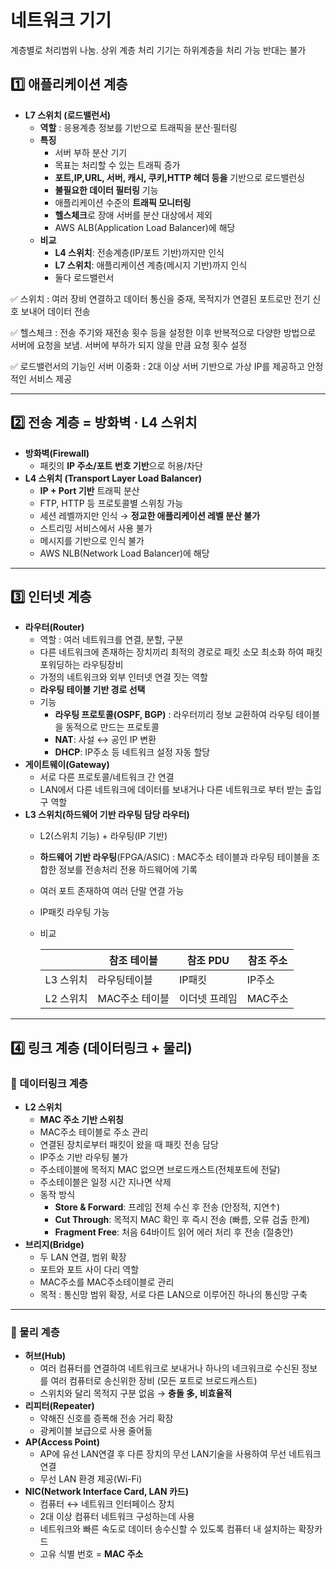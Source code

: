 # 네트워크 기기

계층별로 처리범위 나눔. 상위 계층 처리 기기는 하위계층을 처리 가능 반대는 불가

## 1️⃣ 애플리케이션 계층

- **L7 스위치 (로드밸런서)**
    - **역할** : 응용계층 정보를 기반으로 트래픽을 분산·필터링
    - **특징**
        - 서버 부하 분산 기기
        - 목표는 처리할 수 있는 트래픽 증가
        - **포트,IP,URL, 서버, 캐시, 쿠키,HTTP 헤더 등을** 기반으로 로드밸런싱
        - **불필요한 데이터 필터링** 기능
        - 애플리케이션 수준의 **트래픽 모니터링**
        - **헬스체크**로 장애 서버를 분산 대상에서 제외
        - AWS ALB(Application Load Balancer)에 해당
    - **비교**
        - **L4 스위치**: 전송계층(IP/포트 기반)까지만 인식
        - **L7 스위치**: 애플리케이션 계층(메시지 기반)까지 인식
        - 둘다 로드밸런서

✅ 스위치 : 여러 장비 연결하고 데이터 통신을 중재, 목적지가 연결된 포트로만 전기 신호 보내어 데이터 전송

✅ 헬스체크 : 전송 주기와 재전송 횟수 등을 설정한 이후 반복적으로 다양한 방법으로 서버에 요청을 보냄. 서버에 부하가 되지 않을 만큼 요청 횟수 설정

✅ 로드밸런서의 기능인 서버 이중화 : 2대 이상 서버 기반으로 가상 IP를 제공하고 안정적인 서비스 제공

---

## 2️⃣ 전송 계층 = **방화벽 · L4 스위치**

- **방화벽(Firewall)**
    - 패킷의 **IP 주소/포트 번호 기반**으로 허용/차단
- **L4 스위치 (Transport Layer Load Balancer)**
    - **IP + Port 기반** 트래픽 분산
    - FTP, HTTP 등 프로토콜별 스위칭 가능
    - 세션 레벨까지만 인식 → **정교한 애플리케이션 레벨 분산 불가**
    - 스트리밍 서비스에서 사용 불가
    - 메시지를 기반으로 인식 불가
    - AWS NLB(Network Load Balancer)에 해당

---

## 3️⃣ 인터넷 계층

- **라우터(Router)**
    - 역할 : 여러 네트워크를 연결, 분할, 구분
    - 다른 네트워크에 존재하는 장치끼리 최적의 경로로 패킷 소모 최소화 하여 패킷 포워딩하는 라우팅장비
    - 가정의 네트워크와 외부 인터넷 연결 짓는 역할
    - **라우팅 테이블 기반 경로 선택**
    - 기능
        - **라우팅 프로토콜(OSPF, BGP)** : 라우터끼리 정보 교환하여 라우팅 테이블을 동적으로 만드는 프로토콜
        - **NAT**: 사설 ↔ 공인 IP 변환
        - **DHCP**: IP주소 등 네트워크 설정 자동 할당
- **게이트웨이(Gateway)**
    - 서로 다른 프로토콜/네트워크 간 연결
    - LAN에서 다른 네트워크에 데이터를 보내거나 다른 네트워크로 부터 받는 출입구 역할
- **L3 스위치(하드웨어 기반 라우팅 담당 라우터)**
    - L2(스위치 기능) + 라우팅(IP 기반)
    - **하드웨어 기반 라우팅**(FPGA/ASIC) : MAC주소 테이블과 라우팅 테이블을 조합한 정보를 전송처리 전용 하드웨어에 기록
    - 여러 포트 존재하여 여러 단말 연결 가능
    - IP패킷 라우팅 가능
    - 비교

        |  | 참조 테이블 | 참조 PDU | 참조 주소 |
        | --- | --- | --- | --- |
        | L3 스위치 | 라우팅테이블 | IP패킷 | IP주소 |
        | L2 스위치 | MAC주소 테이블 | 이더넷 프레임 | MAC주소 |

---

## 4️⃣ 링크 계층 (데이터링크 + 물리)

### 🔹 데이터링크 계층

- **L2 스위치**
    - **MAC 주소 기반 스위칭**
    - MAC주소 테이블로 주소 관리
    - 연결된 장치로부터 패킷이 왔을 때 패킷 전송 담당
    - IP주소 기반 라우팅 불가
    - 주소테이블에 목적지 MAC 없으면 브로드캐스트(전체포트에 전달)
    - 주소테이블은 일정 시간 지나면 삭제
    - 동작 방식
        - **Store & Forward**: 프레임 전체 수신 후 전송 (안정적, 지연↑)
        - **Cut Through**: 목적지 MAC 확인 후 즉시 전송 (빠름, 오류 검출 한계)
        - **Fragment Free**: 처음 64바이트 읽어 에러 처리 후 전송 (절충안)
- **브리지(Bridge)**
    - 두 LAN 연결, 범위 확장
    - 포트와 포트 사이 다리 역할
    - MAC주소를 MAC주소테이블로 관리
    - 목적 : 통신망 범위 확장, 서로 다른 LAN으로 이루어진 하나의 통신망 구축

---

### 🔹 물리 계층

- **허브(Hub)**
    - 여러 컴퓨터를 연결하여 네트워크로 보내거나 하나의 네크워크로 수신된 정보를 여러 컴퓨터로 송신위한 장비 (모든 포트로 브로드캐스트)
    - 스위치와 달리 목적지 구분 없음 → **충돌 多, 비효율적**
- **리피터(Repeater)**
    - 약해진 신호를 증폭해 전송 거리 확장
    - 광케이블 보급으로 사용 줄어듦
- **AP(Access Point)**
    - AP에 유선 LAN연결 후 다른 장치의 무선 LAN기술을 사용하여 무선 네트워크 연결
    - 무선 LAN 환경 제공(Wi-Fi)
- **NIC(Network Interface Card, LAN 카드)**
    - 컴퓨터 ↔ 네트워크 인터페이스 장치
    - 2대 이상 컴퓨터 네트워크 구성하는데 사용
    - 네트워크와 빠른 속도로 데이터 송수신할 수 있도록 컴퓨터 내 설치하는 확장카드
    - 고유 식별 번호 = **MAC 주소**